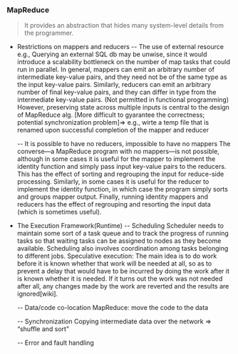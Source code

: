 ### MapReduce
> It provides an abstraction that hides many system-level details from the programmer.

- Restrictions on mappers and reducers
    -- The use of external resource
   e.g., Querying an external SQL db may be unwise, since it would introduce a scalability bottleneck on the number of map tasks that could run in parallel. In general, mappers can emit an arbitrary number of intermediate key-value pairs, and they need not be of the same type as the input key-value pairs. Similarly, reducers can emit an arbitrary number of final key-value pairs, and they can differ in type from the intermediate key-value pairs. (Not permitted in functional programming)
   However, preserving state across multiple inputs is central to the design of MapReduce alg. [More difficult to gyarantee the correctness; potential synchronization problem]=> e.g., wirte a temp file that is renamed upon successful completion of the mapper and reducer

    -- It is possible to have no reducers, impossible to have no mappers
The converse—a MapReduce program with no mappers—is not possible, although in some cases it is useful for the mapper to implement the identity function and simply pass input key-value pairs to the reducers. This has the effect of sorting and regrouping the input for reduce-side processing. Similarly, in some cases it is useful for the reducer to implement the identity function, in which case the program simply sorts and groups mapper output. Finally, running identity mappers and reducers has the effect of regrouping and resorting the input data (which is sometimes useful).

- The Execution Framework(Runtime)
    -- Scheduling
    Scheduler needs to maintain some sort of a task queue and to track the progress of running tasks so that waiting tasks can be assigned to nodes as they become available. Scheduling also involves coordination among tasks belonging to different jobs.
   Speculative execution: The main idea is to do work before it is known whether that work will be needed at all, so as to prevent a delay that would have to be incurred by doing the work after it is known whether it is needed. If it turns out the work was not needed after all, any changes made by the work are reverted and the results are ignored[wiki].

    -- Data/code co-location
   MapReduce: move the code to the data

    -- Synchronization
   Copying intermediate data over the network => “shuffle and sort”

    -- Error and fault handling
